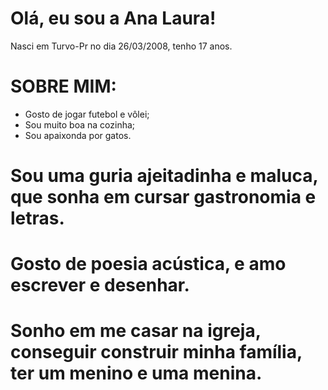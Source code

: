 # Olá, eu sou a Ana Laura!
Nasci em Turvo-Pr no dia 26/03/2008, tenho 17 anos.

# SOBRE MIM:
- Gosto de jogar futebol e vôlei;
- Sou muito boa na cozinha;
- Sou apaixonda por gatos.
 
 # Sou uma guria ajeitadinha e maluca, que sonha em cursar gastronomia e letras.
 # Gosto de poesia acústica, e amo escrever e desenhar.
 # Sonho em me casar na igreja, conseguir construir minha família, ter um menino e uma menina.
